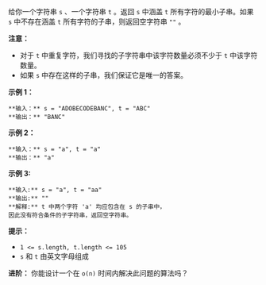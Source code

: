 给你一个字符串 `s` 、一个字符串 `t` 。返回 `s` 中涵盖 `t` 所有字符的最小子串。如果 `s` 中不存在涵盖 `t`
所有字符的子串，则返回空字符串 `""` 。

**注意：**

  * 对于 `t` 中重复字符，我们寻找的子字符串中该字符数量必须不少于 `t` 中该字符数量。
  * 如果 `s` 中存在这样的子串，我们保证它是唯一的答案。

**示例 1：**

    
    
    **输入：** s = "ADOBECODEBANC", t = "ABC"
    **输出：** "BANC"
    

**示例 2：**

    
    
    **输入：** s = "a", t = "a"
    **输出：** "a"
    

**示例 3:**

    
    
    **输入:** s = "a", t = "aa"
    **输出:** ""
    **解释:** t 中两个字符 'a' 均应包含在 s 的子串中，
    因此没有符合条件的子字符串，返回空字符串。

**提示：**

  * `1 <= s.length, t.length <= 105`
  * `s` 和 `t` 由英文字母组成

**进阶：** 你能设计一个在 `o(n)` 时间内解决此问题的算法吗？

